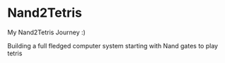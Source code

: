 # Nand2Tetris
My Nand2Tetris Journey :)

Building a full fledged computer system starting with Nand gates to play tetris
